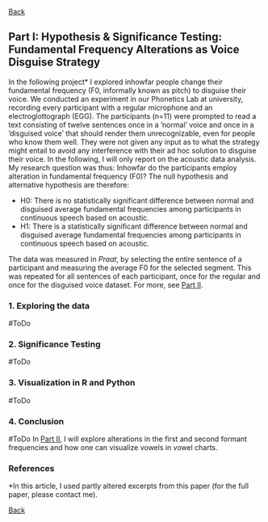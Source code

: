 [Back](https://ycvogt.github.io/my_portfolio/)

##  Part I: Hypothesis & Significance Testing: Fundamental Frequency Alterations as Voice Disguise Strategy

In the following project* I explored inhowfar people change their fundamental frequency (F0, informally known as pitch) to disguise their voice. We conducted an experiment in our Phonetics Lab at university, recording every participant with a regular microphone and an electroglottograph (EGG). The participants (n=11) were prompted to read a text consisting of twelve sentences once in a ’normal’ voice and once in a ’disguised voice’ that should render them unrecognizable, even for people who know them well. They were not given any input as to what the strategy might entail to avoid any interference with their ad hoc solution to disguise their voice. In the following, I will only report on the acoustic data analysis. My research question was thus: Inhowfar do the participants employ alteration in fundamental frequency (F0)? The null hypothesis and alternative hypothesis are therefore:
* H0: There is no statistically significant difference between normal and disguised average fundamental frequencies among participants in continuous speech based on acoustic.
* H1: There is a statistically significant difference between normal and disguised average fundamental frequencies among participants in continuous speech based on acoustic.

The data was measured in _Praat_, by selecting the entire sentence of a participant and measuring the average F0 for the selected segment. This was repeated for all sentences of each participant, once for the regular and once for the disguised voice dataset. For more, see [Part II](/my_portfolio/posts/praat_vowels2_2.html).

### 1. Exploring the data
#ToDo
### 2. Significance Testing
#ToDo
### 3. Visualization in R and Python
#ToDo
### 4. Conclusion
#ToDo
In [Part II](/my_portfolio/posts/praat_vowels2_2.html), I will explore alterations in the first and second formant frequencies and how one can visualize vowels in vowel charts. 

### References
*In this article, I used partly altered excerpts from this paper (for the full paper, please contact me).

[Back](https://ycvogt.github.io/my_portfolio/)
